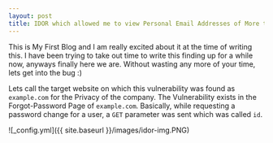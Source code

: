 ```yaml
---
layout: post
title: IDOR which allowed me to view Personal Email Addresses of More than 50K Users! 
---
```



This is My First Blog and I am really excited about it at the time of writing this. I have been trying to take out time to write this finding up for a while now, anyways finally here we are. Without wasting any more of your time, lets get into the bug :)

Lets call the target website on which this vulnerability was found as `example.com` for the Privacy of the company. The Vulnerability exists in the Forgot-Password Page of `example.com`. Basically, while requesting a password change for a user,  a `GET` parameter was sent which was called `id`.


![_config.yml]({{ site.baseurl }}/images/idor-img.PNG)
